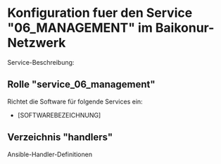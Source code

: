 # Konfiguration fuer den Service "06_MANAGEMENT" im Baikonur-Netzwerk
Service-Beschreibung:

## Rolle "service_06_management"
Richtet die Software für folgende Services ein:
* [SOFTWAREBEZEICHNUNG]

## Verzeichnis "handlers"
Ansible-Handler-Definitionen
